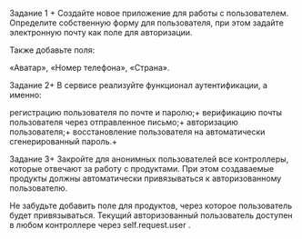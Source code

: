 Задание 1 +
Создайте новое приложение для работы с пользователем. Определите собственную форму для пользователя, при этом задайте электронную почту как поле для авторизации.

Также добавьте поля:

«Аватар»,
«Номер телефона»,
«Страна».

Задание 2+
В сервисе реализуйте функционал аутентификации, а именно:

регистрацию пользователя по почте и паролю;+
верификацию почты пользователя через отправленное письмо;+
авторизацию пользователя;+
восстановление пользователя на автоматически сгенерированный пароль.+

Задание 3+
Закройте для анонимных пользователей все контроллеры, которые отвечают за работу с продуктами. При этом создаваемые продукты должны автоматически привязываться к авторизованному пользователю.

Не забудьте добавить поле для продуктов, через которое пользователь будет привязываться. Текущий авторизованный пользователь доступен в любом контроллере через 
self.request.user
.